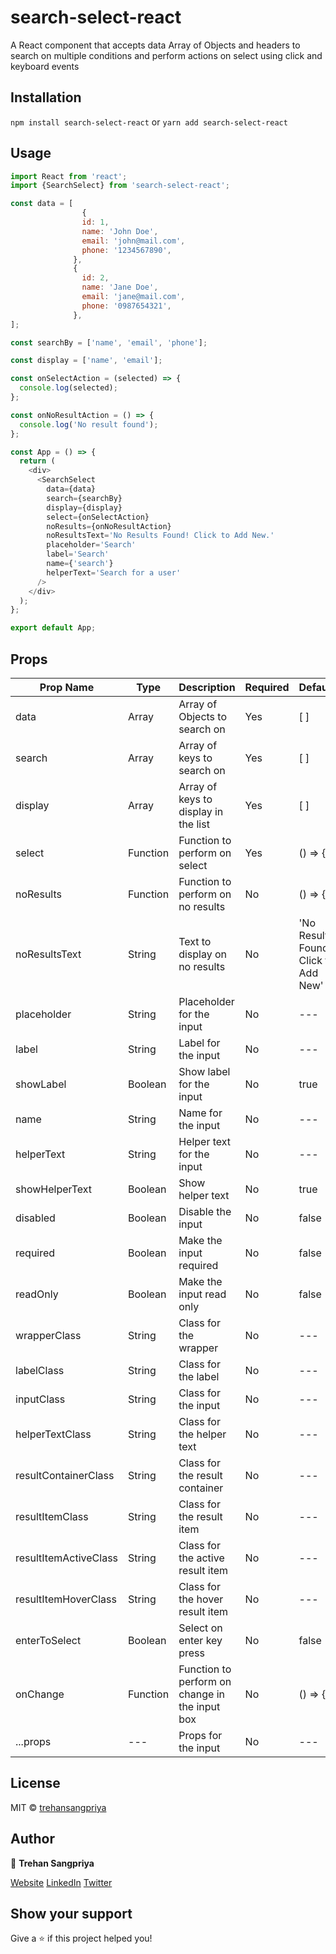 # search-select-react

A React component that accepts data Array of Objects and headers to search on multiple conditions and perform actions on select using click and keyboard events

## Installation

`npm install search-select-react`
or
`yarn add search-select-react`

## Usage

```javascript
import React from 'react';
import {SearchSelect} from 'search-select-react';

const data = [
                {
                id: 1,
                name: 'John Doe',
                email: 'john@mail.com',
                phone: '1234567890',
              },
              {
                id: 2,
                name: 'Jane Doe',
                email: 'jane@mail.com',
                phone: '0987654321',
              },
];

const searchBy = ['name', 'email', 'phone'];

const display = ['name', 'email'];

const onSelectAction = (selected) => {
  console.log(selected);
};

const onNoResultAction = () => {
  console.log('No result found');
};

const App = () => {
  return (
    <div>
      <SearchSelect
        data={data}
        search={searchBy}
        display={display}
        select={onSelectAction}
        noResults={onNoResultAction}
        noResultsText='No Results Found! Click to Add New.'
        placeholder='Search'
        label='Search'
        name={'search'}
        helperText='Search for a user'
      />
    </div>
  );
};

export default App;
```

## Props

| Prop Name | Type | Description | Required | Default |
| --- | --- | --- | --- | --- |
| data | Array | Array of Objects to search on | Yes | [ ] |
| search | Array | Array of keys to search on | Yes | [ ] |
| display | Array | Array of keys to display in the list | Yes | [ ] |
| select | Function | Function to perform on select | Yes | () => {} |
| noResults | Function | Function to perform on no results | No | () => {} |
| noResultsText | String | Text to display on no results | No | 'No Results Found! Click to Add New' |
| placeholder | String | Placeholder for the input | No | --- |
| label | String | Label for the input | No | --- |
| showLabel | Boolean | Show label for the input | No | true |
| name | String | Name for the input | No | --- |
| helperText | String | Helper text for the input | No | --- |
| showHelperText | Boolean | Show helper text | No | true |
| disabled | Boolean | Disable the input | No | false |
| required | Boolean | Make the input required | No | false |
| readOnly | Boolean | Make the input read only | No | false |
| wrapperClass | String | Class for the wrapper | No | --- |
| labelClass | String | Class for the label | No | --- |
| inputClass | String | Class for the input | No | --- |
| helperTextClass | String | Class for the helper text | No | --- |
| resultContainerClass | String | Class for the result container | No | --- |
| resultItemClass | String | Class for the result item | No | --- |
| resultItemActiveClass | String | Class for the active result item | No | --- |
| resultItemHoverClass | String | Class for the hover result item | No | --- |
| enterToSelect | Boolean | Select on enter key press | No | false |
| onChange | Function | Function to perform on change in the input box | No | () => {} |
| ...props | --- | Props for the input | No | --- |

## License

MIT © [trehansangpriya](github.com/trehansangpriya)

## Author

👤 **Trehan Sangpriya**

[Website](https://trehansangpriya.in)
[LinkedIn](https://linkedin.com/in/trehan-sangpriya)
[Twitter](https://twitter.com/trehansangpriya)

## Show your support

Give a ⭐️ if this project helped you!
